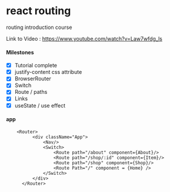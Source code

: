 # react routing 
routing introduction course

Link to Video : https://www.youtube.com/watch?v=Law7wfdg_ls
#### Milestones ####
- [x] Tutorial complete
- [x] justify-content css attribute
- [x] BrowserRouter
- [x] Switch
- [x] Route / paths
- [x] Links
- [x] useState / use effect
  
#### app ####  
```
    <Router>
          <div className="App">
              <Nav/>
              <Switch>
                  <Route path="/about" component={About}/>
                  <Route path="/shop/:id" component={Item}/>
                  <Route path="/shop" component={Shop}/>
                  <Route Path="/" component = {Home} />
              </Switch>
          </div>
      </Router>
```
